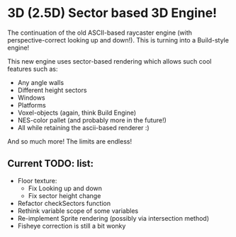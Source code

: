 # 3D (2.5D) Sector based 3D Engine!

The continuation of the old ASCII-based raycaster engine (with perspective-correct looking up and down!). This is turning into a Build-style engine!

This new engine uses sector-based rendering which allows such cool features such as:

- Any angle walls
- Different height sectors
- Windows
- Platforms
- Voxel-objects (again, think Build Engine)
- NES-color pallet (and probably more in the future!)
- All while retaining the ascii-based renderer :)

And so much more! The limits are endless!


## Current TODO: list:

- Floor texture:
  - Fix Looking up and down
  - Fix sector height change
- Refactor checkSectors function
- Rethink variable scope of some variables
- Re-implement Sprite rendering (possibly via intersection method)
- Fisheye correction is still a bit wonky